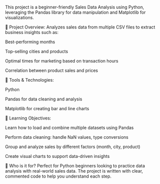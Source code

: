 This project is a beginner-friendly Sales Data Analysis using Python, leveraging the Pandas library for data manipulation and Matplotlib for visualizations.

📂 Project Overview: Analyzes sales data from multiple CSV files to extract business insights such as:

Best-performing months

Top-selling cities and products

Optimal times for marketing based on transaction hours

Correlation between product sales and prices

🔧 Tools & Technologies:

Python

Pandas for data cleaning and analysis

Matplotlib for creating bar and line charts

🎯 Learning Objectives:

Learn how to load and combine multiple datasets using Pandas

Perform data cleaning: handle NaN values, type conversions

Group and analyze sales by different factors (month, city, product)

Create visual charts to support data-driven insights

👶 Who is it for? Perfect for Python beginners looking to practice data analysis with real-world sales data. The project is written with clear, commented code to help you understand each step.
